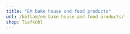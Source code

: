 ```yaml
---
title: "EM bake house and food products"
url: /kollam/em-bake-house-and-food-products/
shop: Tiefkühl
---
```

